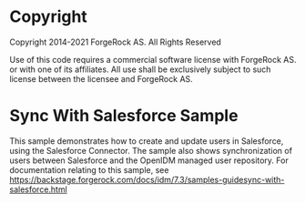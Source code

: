 Copyright
=============
Copyright 2014-2021 ForgeRock AS. All Rights Reserved

Use of this code requires a commercial software license with ForgeRock AS.
or with one of its affiliates. All use shall be exclusively subject
to such license between the licensee and ForgeRock AS.

Sync With Salesforce Sample
=============================

This sample demonstrates how to create and update users in Salesforce, using the Salesforce
Connector. The sample also shows synchronization of users between Salesforce and the
OpenIDM managed user repository. For documentation relating to this sample, see
https://backstage.forgerock.com/docs/idm/7.3/samples-guidesync-with-salesforce.html
